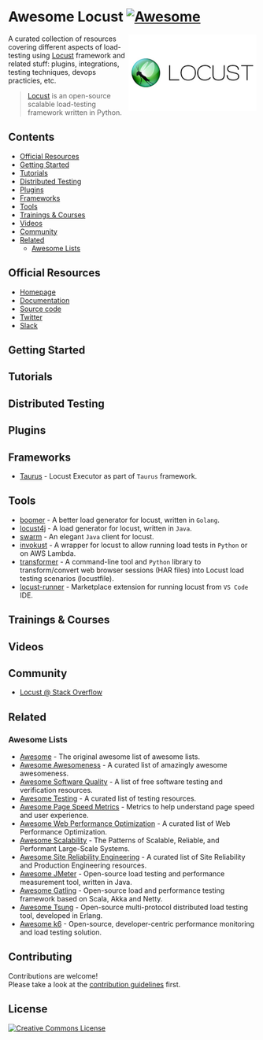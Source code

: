 # Awesome Locust [![Awesome](https://awesome.re/badge.svg)](https://awesome.re)

[<img src="assets/images/locust-logo.svg" align="right" width="260" alt="Locust">](https://locust.io/)

A curated collection of resources covering different aspects of load-testing using [Locust](https://locust.io/) framework and related stuff: plugins, integrations, testing techniques, devops practicies, etc.

> [Locust](https://locust.io/) is an open-source scalable load-testing framework written in Python.

## Contents

- [Official Resources](#official-resources)
- [Getting Started](#getting-started)
- [Tutorials](#tutorials)
- [Distributed Testing](#distributed-testing)
- [Plugins](#plugins)
- [Frameworks](#frameworks)
- [Tools](#tools)
- [Trainings & Courses](#trainings--courses)
- [Videos](#videos)
- [Community](#community)
- [Related](#related)
  - [Awesome Lists](#awesome-lists)

## Official Resources

- [Homepage](https://locust.io/)
- [Documentation](https://docs.locust.io/en/latest/)
- [Source code](https://github.com/locustio/locust)
- [Twitter](https://twitter.com/locustio)
- [Slack](https://slack.locust.io/)

## Getting Started

## Tutorials

## Distributed Testing

## Plugins

## Frameworks

- [Taurus](https://gettaurus.org/docs/Locust/) - Locust Executor as part of `Taurus` framework.

## Tools

- [boomer](https://github.com/myzhan/boomer) - A better load generator for locust, written in `Golang`.
- [locust4j](https://github.com/myzhan/locust4j) - A load generator for locust, written in `Java`.
- [swarm](https://github.com/anhldbk/swarm) - An elegant `Java` client for locust.
- [invokust](https://github.com/FutureSharks/invokust) - A wrapper for locust to allow running load tests in `Python` or on AWS Lambda.
- [transformer](https://github.com/zalando-incubator/transformer) - A command-line tool and `Python` library to transform/convert web browser sessions (HAR files) into Locust load testing scenarios (locustfile).
- [locust-runner](https://marketplace.visualstudio.com/items?itemName=VolkanOzdamar.locust-runner) - Marketplace extension for running locust from `VS Code` IDE.

## Trainings & Courses

## Videos

## Community

- [Locust @ Stack Overflow](https://stackoverflow.com/questions/tagged/locust)

## Related

### Awesome Lists

- [Awesome](https://github.com/sindresorhus/awesome) - The original awesome list of awesome lists.
- [Awesome Awesomeness](https://github.com/bayandin/awesome-awesomeness) - A curated list of amazingly awesome awesomeness.
- [Awesome Software Quality](https://github.com/ligurio/awesome-software-quality) - A list of free software testing and verification resources.
- [Awesome Testing](https://github.com/TheJambo/awesome-testing) - A curated list of testing resources.
- [Awesome Page Speed Metrics](https://github.com/csabapalfi/awesome-pagespeed-metrics) - Metrics to help understand page speed and user experience.
- [Awesome Web Performance Optimization](https://github.com/davidsonfellipe/awesome-wpo) - A curated list of Web Performance Optimization.
- [Awesome Scalability](https://github.com/binhnguyennus/awesome-scalability) - The Patterns of Scalable, Reliable, and Performant Large-Scale Systems.
- [Awesome Site Reliability Engineering](https://github.com/dastergon/awesome-sre) - A curated list of Site Reliability and Production Engineering resources.
- [Awesome JMeter](https://github.com/aliesbelik/awesome-jmeter) - Open-source load testing and performance measurement tool, written in Java.
- [Awesome Gatling](https://github.com/aliesbelik/awesome-gatling) - Open-source load and performance testing framework based on Scala, Akka and Netty.
- [Awesome Tsung](https://github.com/aliesbelik/awesome-tsung) - Open-source multi-protocol distributed load testing tool, developed in Erlang.
- [Awesome k6](https://github.com/k6io/awesome-k6) - Open-source, developer-centric performance monitoring and load testing solution.

## Contributing

Contributions are welcome!<br>
Please take a look at the [contribution guidelines](CONTRIBUTING.md) first.

## License

<a rel="license" href="https://creativecommons.org/licenses/by/4.0/"><img alt="Creative Commons License" style="border-width:0" src="https://licensebuttons.net/l/by/4.0/88x31.png" /></a>
